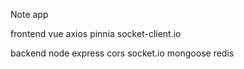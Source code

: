 Note app


frontend
vue axios
pinnia
socket-client.io



backend
node
express
cors
socket.io
mongoose
redis
